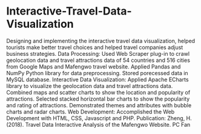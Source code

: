 # Interactive-Travel-Data-Visualization
Designing and implementing the interactive travel data visualization, helped tourists make better travel choices and helped travel companies adjust business strategies.
Data Processing: Used Web Scraper plug-in to crawl geolocation data and travel attractions data of 54 countries and 516 cities from Google Maps and Mafengwo travel website. Applied Pandas and NumPy Python library for data preprocessing. Stored porecessed data in MySQL database.
Interactive Data Visualization: Applied Apache ECharts library to visualize the geolocation data and travel attractions data. Combined maps and scatter charts to show the location and popularity of attractions. Selected stacked horizontal bar charts to show the popularity and rating of attractions. Demonstrated themes and attributes with bubble charts and radar charts.
Web Development: Accomplished the Web Development with HTML, CSS, Javascript and PHP.
Publication: Zheng, H. (2018). Travel Data Interactive Analysis of the Mafengwo Website. PC Fan
